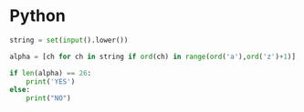 <h1> Python </h1>

```python
string = set(input().lower())

alpha = [ch for ch in string if ord(ch) in range(ord('a'),ord('z')+1)]

if len(alpha) == 26:
    print('YES')
else:
    print("NO")
```
